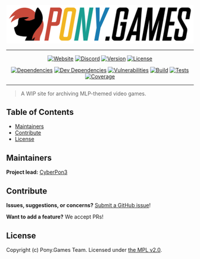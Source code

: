 <div align="center">

![logo](public/logo3.svg)

----------

[![Website][website-badge]][website-link]
[![Discord][discord-badge]][discord-link]
[![Version][version-badge]][version-link]
[![License][license-badge]][license-link]

[![Dependencies][dependencies-badge]][dependencies-link]
[![Dev Dependencies][dev-dependencies-badge]][dev-dependencies-link]
[![Vulnerabilities][vulnerabilities-badge]][vulnerabilities-link]
[![Build][build-badge]][build-link]
[![Tests][tests-badge]][tests-link]
[![Coverage][coverage-badge]][coverage-link]

----------

</div>


> A WIP site for archiving MLP-themed video games.

## Table of Contents

- [Maintainers](#maintainers)
- [Contribute](#contribute)
- [License](#license)

## Maintainers

**Project lead:** [CyberPon3](https://github.com/Tschrock)

## Contribute

**Issues, suggestions, or concerns?** [Submit a GitHub issue](https://github.com/Tschrock/PonyGames/issues/new)!

**Want to add a feature?** We accept PRs!

## License

Copyright (c) Pony.Games Team. Licensed under [the MPL v2.0](/LICENSE).


<!-- Link References -->

[website-badge]: https://img.shields.io/website-up-down-green-red/https/pony.games.svg?label=🌐%20website
[website-link]: https://pony.games

[discord-badge]: https://img.shields.io/discord/489433294509703170.svg?logo=discord
[discord-link]: https://chat.pony.games

[version-badge]: https://img.shields.io/github/package-json/v/tschrock/ponygames.svg?label=version
[version-link]: https://github.com/Tschrock/PonyGames

[license-badge]: https://img.shields.io/badge/license-MPL--2.0-blue.svg
[license-link]: https://github.com/Tschrock/PonyGames/blob/master/LICENSE.md

[dependencies-badge]: https://david-dm.org/tschrock/ponygames/status.svg
[dependencies-link]: https://david-dm.org/tschrock/ponygames

[dev-dependencies-badge]: https://david-dm.org/tschrock/ponygames/dev-status.svg
[dev-dependencies-link]: https://david-dm.org/tschrock/ponygames?type=dev

[vulnerabilities-badge]: https://snyk.io/test/github/tschrock/ponygames/badge.svg
[vulnerabilities-link]: https://snyk.io/test/github/tschrock/ponygames

[build-badge]: https://ci.appveyor.com/api/projects/status/j31t09yq3p4ibes8?svg=true
[build-link]: https://ci.appveyor.com/project/Tschrock/ponygames

[tests-badge]: https://img.shields.io/appveyor/tests/tschrock/ponygames.svg
[tests-link]: https://ci.appveyor.com/project/Tschrock/ponygames

[coverage-badge]: https://coveralls.io/repos/github/Tschrock/PonyGames/badge.svg
[coverage-link]: https://coveralls.io/github/Tschrock/PonyGames

